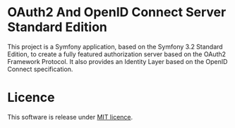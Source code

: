 # OAuth2 And OpenID Connect Server Standard Edition

This project is a Symfony application, based on the Symfony 3.2 Standard Edition, to create a fully featured authorization server based on the OAuth2 Framework Protocol.
It also provides an Identity Layer based on the OpenID Connect specification. 

# Licence

This software is release under [MIT licence](LICENSE).
